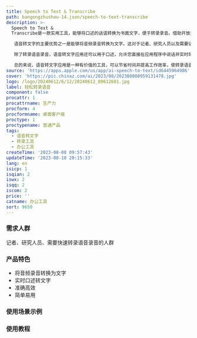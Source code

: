 ```yaml
---
title: Speech to Text & Transcribe
path: bangongzhushou-14.json/speech-to-text-transcribe
description: >-
  Speech to Text &
  Transcribe是一款实用工具，能够将口述的话语转换为书面文字，便于转录录音。借助开放式人工智能技术的进展，这类应用变得更加准确高效，甚至能够轻松转录低语的话语。

   语音转文字的主要优势之一是能够将音频录音转换为文字。这对于记者、研究人员以及需要记录会议、采访或其他活动的人来说特别有用。该应用使用音频转换器读取音频文件并将其转换为文字，然后可以根据需要进行编辑和共享。

   除了转录语音录音，语音转文字应用还可以用于口述，允许您直接在应用程序中说话并实时将其转录为文字。这个功能对于那些写作困难的人或需要快速高效地创建文本文档的人尤其有用。

   总的来说，语音转文字应用是一种有价值的工具，可以节省时间并提高工作效率，使转录语音录音和创建重要事件的书面记录变得更加容易。随着开放式人工智能技术的进步，这些应用变得更加准确可靠，成为那些需要定期处理音频录音的人的必备工具。
source: 'https://apps.apple.com/us/app/ai-speech-to-text/id6445964986'
cover: 'https://pic.chinaz.com/ai/2023/08/202308080959131478.jpg'
logo: /logo/20240612/6/12/20240612_89612601.jpg
label: 轻松转录语音
component: false
procattr: 1
procattrname: 生产力
procform: 4
procformname: 桌面客户端
proctype: 1
proctypename: 普通产品
tags:
  - 语音转文字
  - 转录工具
  - 办公工具
createTime: '2023-08-08 09:57:43'
updateTime: '2023-08-18 20:15:33'
lang: en
isicp: 1
isqian: 2
iswx: 2
isqq: 2
iscom: 2
price: ''
catname: 办公工具
sort: 9650
---
```




### 需求人群
记者、研究人员、需要快速转录语音录音的人群

### 产品特色
- 将音频录音转换为文字
- 实时口述转文字
- 准确高效
- 简单易用

### 使用场景示例


### 使用教程


  
